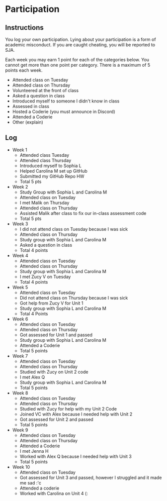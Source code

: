 Participation
=============

## Instructions ##

You log your own participation. Lying about your participation is a form of
academic misconduct. If you are caught cheating, you will be reported to SJA.

Each week you may earn 1 point for each of the categories below. You cannot get
more than one point per category. There is a maximum of 5 points each week.

+ Attended class on Tuesday
+ Attended class on Thursday
+ Volunteered at the front of class
+ Asked a question in class
+ Introduced myself to someone I didn't know in class
+ Assessed in class
+ Hosted a Coderie (you must announce in Discord)
+ Attended a Coderie
+ Other (explain)

## Log ##

- Week 1
    + Attended class Tuesday
    + Attended class Thursday
    + Introduced myself to Sophia L
    + Helped Carolina M set up GitHub
    + Submitted my GitHub Repo HW
    + Total 5 pts
- Week 2
    + Study Group with Sophia L and Carolina M
    + Attended class on Tuesday
    + I met Malik on Thursday
    + Attended class on Thursday
    + Assisted Malik after class to fix our in-class assessment code
    + Total 5 pts
- Week 3
    + I did not attend class on Tuesday because I was sick
    + Attended class on Thursday
    + Study group with Sophia L and Carolina M
    + Asked a question in class
    + Total 4 points
- Week 4
    + Attended class on Tuesday
    + Attended class on Thursday
    + Study group with Sophia L and Carolina M
    + I met Zucy V on Tuesday
    + Total 4 points
- Week 5
    + Attended class on Tuesday
    + Did not attend class on Thursday because I was sick
    + Got help from Zucy V for Unit 1
    + Study group with Sophia L and Carolina M
    + Total 4 Points
- Week 6
    + Attended class on Tuesday
    + Attended class on Thursday
    + Got assessed for Unit 1 and passed
    + Study group with Sophia L and Carolina M
    + Attended a Coderie
    + Total 5 points
- Week 7
    + Attended class on Tuesday
    + Attended class on Thursday
    + Studied with Zucy on Unit 2 code
    + I met Alex Q
    + Study group with Sophia L and Carolina M
    + Total 5 points
- Week 8
    + Attended class on Tuesday
    + Attended class on Thursday
    + Studied with Zucy for help with my Unit 2 Code
    + Joined VC with Alex because I needed help with Unit 2
    + Got assessed for Unit 2 and passed
    + Total 5 points
- Week 9
    + Attended class on Tuesday
    + Attended class on Thursday
    + Attended a Coderie
    + I met Jenna H
    + Worked with Alex Q because I needed help with Unit 3
    + Total 5 points
- Week 10
    + Attended class on Tuesday
    + Got assessed for Unit 3 and passed, however I struggled and it made me sad :'c
    + Attended a coderie
    + Worked with Carolina on Unit 4 (:

